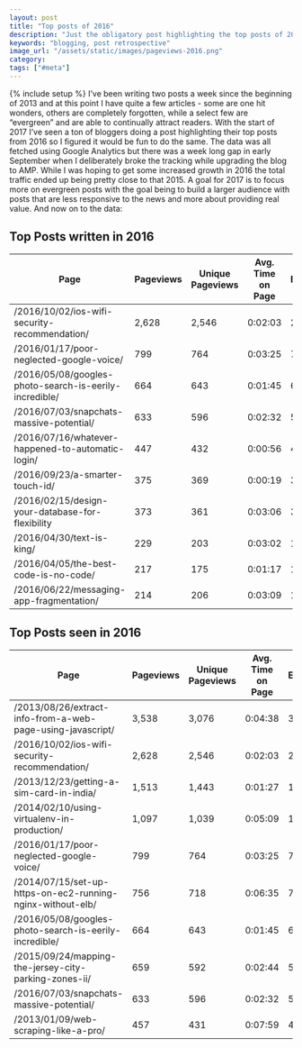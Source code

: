 ```yaml
---
layout: post
title: "Top posts of 2016"
description: "Just the obligatory post highlighting the top posts of 2016"
keywords: "blogging, post retrospective"
image_url: "/assets/static/images/pageviews-2016.png"
category:
tags: ["#meta"]
---
```

{% include setup %}
I’ve been writing two posts a week since the beginning of 2013 and at this point I have quite a few articles - some are one hit wonders, others are completely forgotten, while a select few are “evergreen” and are able to continually attract readers. With the start of 2017 I’ve seen a ton of bloggers doing a post highlighting their top posts from 2016 so I figured it would be fun to do the same. The data was all fetched using Google Analytics but there was a week long gap in early September when I deliberately broke the tracking while upgrading the blog to AMP. While I was hoping to get some increased growth in 2016 the total traffic ended up being pretty close to that 2015. A goal for 2017 is to focus more on evergreen posts with the goal being to build a larger audience with posts that are less responsive to the news and more about providing real value. And now on to the data:

<amp-img src="{{ IMG_PATH }}pageviews-2016.png" width="2246" height="400" alt="2016 pageviews" layout="responsive"></amp-img>

## Top Posts written in 2016

| Page                                                   | Pageviews | Unique Pageviews | Avg. Time on Page | Entrances | Bounce Rate | % Exit | Page Value |
|--------------------------------------------------------|-----------|------------------|-------------------|-----------|-------------|--------|------------|
| /2016/10/02/ios-wifi-security-recommendation/          | 2,628     | 2,546            | 0:02:03           | 2,543     | 97.09%      | 96.80% | $0.00      |
| /2016/01/17/poor-neglected-google-voice/               | 799       | 764              | 0:03:25           | 756       | 94.58%      | 93.87% | $0.00      |
| /2016/05/08/googles-photo-search-is-eerily-incredible/ | 664       | 643              | 0:01:45           | 632       | 96.52%      | 95.33% | $0.00      |
| /2016/07/03/snapchats-massive-potential/               | 633       | 596              | 0:02:32           | 589       | 93.04%      | 92.58% | $0.00      |
| /2016/07/16/whatever-happened-to-automatic-login/      | 447       | 432              | 0:00:56           | 427       | 97.89%      | 95.97% | $0.00      |
| /2016/09/23/a-smarter-touch-id/                        | 375       | 369              | 0:00:19           | 365       | 98.63%      | 97.33% | $0.00      |
| /2016/02/15/design-your-database-for-flexibility       | 373       | 361              | 0:03:06           | 356       | 92.42%      | 91.69% | $0.00      |
| /2016/04/30/text-is-king/                              | 229       | 203              | 0:03:02           | 183       | 88.52%      | 82.53% | $0.00      |
| /2016/04/05/the-best-code-is-no-code/                  | 217       | 175              | 0:01:17           | 162       | 91.98%      | 76.04% | $0.00      |
| /2016/06/22/messaging-app-fragmentation/               | 214       | 206              | 0:03:09           | 199       | 96.48%      | 94.86% | $0.00      |


## Top Posts seen in 2016

| Page                                                       | Pageviews | Unique Pageviews | Avg. Time on Page | Entrances | Bounce Rate | % Exit | Page Value |
|------------------------------------------------------------|-----------|------------------|-------------------|-----------|-------------|--------|------------|
| /2013/08/26/extract-info-from-a-web-page-using-javascript/ | 3,538     | 3,076            | 0:04:38           | 3,067     | 91.62%      | 85.81% | $0.00      |
| /2016/10/02/ios-wifi-security-recommendation/              | 2,628     | 2,546            | 0:02:03           | 2,543     | 97.09%      | 96.80% | $0.00      |
| /2013/12/23/getting-a-sim-card-in-india/                   | 1,513     | 1,443            | 0:01:27           | 1,442     | 94.80%      | 93.72% | $0.00      |
| /2014/02/10/using-virtualenv-in-production/                | 1,097     | 1,039            | 0:05:09           | 1,035     | 92.17%      | 92.80% | $0.00      |
| /2016/01/17/poor-neglected-google-voice/                   | 799       | 764              | 0:03:25           | 756       | 94.58%      | 93.87% | $0.00      |
| /2014/07/15/set-up-https-on-ec2-running-nginx-without-elb/ | 756       | 718              | 0:06:35           | 716       | 94.41%      | 94.31% | $0.00      |
| /2016/05/08/googles-photo-search-is-eerily-incredible/     | 664       | 643              | 0:01:45           | 632       | 96.52%      | 95.33% | $0.00      |
| /2015/09/24/mapping-the-jersey-city-parking-zones-ii/      | 659       | 592              | 0:02:44           | 582       | 90.03%      | 88.01% | $0.00      |
| /2016/07/03/snapchats-massive-potential/                   | 633       | 596              | 0:02:32           | 589       | 93.04%      | 92.58% | $0.00      |
| /2013/01/09/web-scraping-like-a-pro/                       | 457       | 431              | 0:07:59           | 430       | 91.40%      | 91.47% | $0.00      |
